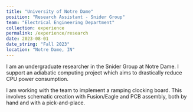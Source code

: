 ```yaml
---
title: "University of Notre Dame"
position: "Research Assistant - Snider Group"
team: "Electrical Engineering Department"
collection: experience
permalink: /experience/research
date: 2023-08-01
date_string: "Fall 2023"
location: "Notre Dame, IN"
---
```


I am an undergraduate researcher in the Snider Group at Notre Dame. I support an adiabatic computing project which aims to drastically reduce CPU power consumption.

I am working with the team to implement a ramping clocking board. This involves schematic creation with Fusion/Eagle and PCB assembly, both by hand and with a pick-and-place.
